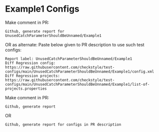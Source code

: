 # Example1 Configs
Make comment in PR:
```
Github, generate report for UnusedCatchParameterShouldBeUnnamed/Example1
```
OR as alternate:
Paste below given to PR description to use such test configs:
```
Report label: UnusedCatchParameterShouldBeUnnamed/Example1
Diff Regression config: https://raw.githubusercontent.com/checkstyle/test-configs/main/UnusedCatchParameterShouldBeUnnamed/Example1/config.xml
Diff Regression projects: https://raw.githubusercontent.com/checkstyle/test-configs/main/UnusedCatchParameterShouldBeUnnamed/Example1/list-of-projects.properties
```
Make comment in PR:
```
Github, generate report
```
OR
```
Github, generate report for configs in PR description
```
